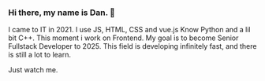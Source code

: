 ### Hi there, my name is Dan. 👋
I came to IT in 2021.
I use JS, HTML, CSS and vue.js
Know Python and a lil bit C++.
This moment i work on Frontend. My goal is to become Senior Fullstack Developer to 2025.
This field is developing infinitely fast, and there is still a lot to learn.

Just watch me.
